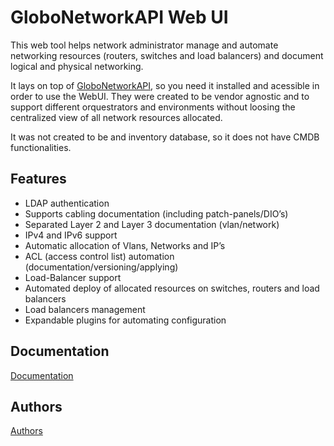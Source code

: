 GloboNetworkAPI Web UI 
======================

This web tool helps network administrator manage and automate networking
resources (routers, switches and load balancers) and document logical and
physical networking.

It lays on top of
[GloboNetworkAPI](https://github.com/globocom/GloboNetworkAPI/), so you need
it installed and acessible in order to use the WebUI.
They were created to be vendor agnostic and to support different orquestrators
and environments without loosing the centralized view of all network resources
allocated.

It was not created to be and inventory database, so it does not
have CMDB functionalities.

## Features

* LDAP authentication
* Supports cabling documentation (including patch-panels/DIO’s)
* Separated Layer 2 and Layer 3 documentation (vlan/network)
* IPv4 and IPv6 support
* Automatic allocation of Vlans, Networks and IP’s
* ACL (access control list) automation (documentation/versioning/applying)
* Load-Balancer support
* Automated deploy of allocated resources on switches, routers and
  load balancers
* Load balancers management
* Expandable plugins for automating configuration

## Documentation
[Documentation](http://globonetworkapi-webui.readthedocs.org/en/latest/)

## Authors
[Authors](./AUTHORS.md)
